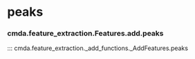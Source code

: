 # peaks

### cmda.feature_extraction.Features.add.peaks 
::: cmda.feature_extraction._add_functions._AddFeatures.peaks